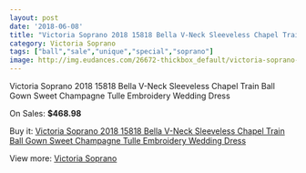 ```yaml
---
layout: post
date: '2018-06-08'
title: "Victoria Soprano 2018 15818 Bella V-Neck Sleeveless Chapel Train Ball Gown Sweet Champagne Tulle Embroidery Wedding Dress"
category: Victoria Soprano
tags: ["ball","sale","unique","special","soprano"]
image: http://img.eudances.com/26672-thickbox_default/victoria-soprano-2018-15818-bella-v-neck-sleeveless-chapel-train-ball-gown-sweet-champagne-tulle-embroidery-wedding-dress.jpg
---
```

Victoria Soprano 2018 15818 Bella V-Neck Sleeveless Chapel Train Ball Gown Sweet Champagne Tulle Embroidery Wedding Dress

On Sales: **$468.98**
<a href="https://www.eudances.com/en/victoria-soprano/8911-victoria-soprano-2018-15818-bella-v-neck-sleeveless-chapel-train-ball-gown-sweet-champagne-tulle-embroidery-wedding-dress.html"><amp-img layout="responsive" width="600" height="600" src="//img.eudances.com/26672-thickbox_default/victoria-soprano-2018-15818-bella-v-neck-sleeveless-chapel-train-ball-gown-sweet-champagne-tulle-embroidery-wedding-dress.jpg" alt="Victoria Soprano 2018 15818 Bella V-Neck Sleeveless Chapel Train Ball Gown Sweet Champagne Tulle Embroidery Wedding Dress 0" /></a>
<a href="https://www.eudances.com/en/victoria-soprano/8911-victoria-soprano-2018-15818-bella-v-neck-sleeveless-chapel-train-ball-gown-sweet-champagne-tulle-embroidery-wedding-dress.html"><amp-img layout="responsive" width="600" height="600" src="//img.eudances.com/26679-thickbox_default/victoria-soprano-2018-15818-bella-v-neck-sleeveless-chapel-train-ball-gown-sweet-champagne-tulle-embroidery-wedding-dress.jpg" alt="Victoria Soprano 2018 15818 Bella V-Neck Sleeveless Chapel Train Ball Gown Sweet Champagne Tulle Embroidery Wedding Dress 1" /></a>
<a href="https://www.eudances.com/en/victoria-soprano/8911-victoria-soprano-2018-15818-bella-v-neck-sleeveless-chapel-train-ball-gown-sweet-champagne-tulle-embroidery-wedding-dress.html"><amp-img layout="responsive" width="600" height="600" src="//img.eudances.com/26678-thickbox_default/victoria-soprano-2018-15818-bella-v-neck-sleeveless-chapel-train-ball-gown-sweet-champagne-tulle-embroidery-wedding-dress.jpg" alt="Victoria Soprano 2018 15818 Bella V-Neck Sleeveless Chapel Train Ball Gown Sweet Champagne Tulle Embroidery Wedding Dress 2" /></a>
<a href="https://www.eudances.com/en/victoria-soprano/8911-victoria-soprano-2018-15818-bella-v-neck-sleeveless-chapel-train-ball-gown-sweet-champagne-tulle-embroidery-wedding-dress.html"><amp-img layout="responsive" width="600" height="600" src="//img.eudances.com/26677-thickbox_default/victoria-soprano-2018-15818-bella-v-neck-sleeveless-chapel-train-ball-gown-sweet-champagne-tulle-embroidery-wedding-dress.jpg" alt="Victoria Soprano 2018 15818 Bella V-Neck Sleeveless Chapel Train Ball Gown Sweet Champagne Tulle Embroidery Wedding Dress 3" /></a>
<a href="https://www.eudances.com/en/victoria-soprano/8911-victoria-soprano-2018-15818-bella-v-neck-sleeveless-chapel-train-ball-gown-sweet-champagne-tulle-embroidery-wedding-dress.html"><amp-img layout="responsive" width="600" height="600" src="//img.eudances.com/26676-thickbox_default/victoria-soprano-2018-15818-bella-v-neck-sleeveless-chapel-train-ball-gown-sweet-champagne-tulle-embroidery-wedding-dress.jpg" alt="Victoria Soprano 2018 15818 Bella V-Neck Sleeveless Chapel Train Ball Gown Sweet Champagne Tulle Embroidery Wedding Dress 4" /></a>
<a href="https://www.eudances.com/en/victoria-soprano/8911-victoria-soprano-2018-15818-bella-v-neck-sleeveless-chapel-train-ball-gown-sweet-champagne-tulle-embroidery-wedding-dress.html"><amp-img layout="responsive" width="600" height="600" src="//img.eudances.com/26675-thickbox_default/victoria-soprano-2018-15818-bella-v-neck-sleeveless-chapel-train-ball-gown-sweet-champagne-tulle-embroidery-wedding-dress.jpg" alt="Victoria Soprano 2018 15818 Bella V-Neck Sleeveless Chapel Train Ball Gown Sweet Champagne Tulle Embroidery Wedding Dress 5" /></a>
<a href="https://www.eudances.com/en/victoria-soprano/8911-victoria-soprano-2018-15818-bella-v-neck-sleeveless-chapel-train-ball-gown-sweet-champagne-tulle-embroidery-wedding-dress.html"><amp-img layout="responsive" width="600" height="600" src="//img.eudances.com/26674-thickbox_default/victoria-soprano-2018-15818-bella-v-neck-sleeveless-chapel-train-ball-gown-sweet-champagne-tulle-embroidery-wedding-dress.jpg" alt="Victoria Soprano 2018 15818 Bella V-Neck Sleeveless Chapel Train Ball Gown Sweet Champagne Tulle Embroidery Wedding Dress 6" /></a>
<a href="https://www.eudances.com/en/victoria-soprano/8911-victoria-soprano-2018-15818-bella-v-neck-sleeveless-chapel-train-ball-gown-sweet-champagne-tulle-embroidery-wedding-dress.html"><amp-img layout="responsive" width="600" height="600" src="//img.eudances.com/26673-thickbox_default/victoria-soprano-2018-15818-bella-v-neck-sleeveless-chapel-train-ball-gown-sweet-champagne-tulle-embroidery-wedding-dress.jpg" alt="Victoria Soprano 2018 15818 Bella V-Neck Sleeveless Chapel Train Ball Gown Sweet Champagne Tulle Embroidery Wedding Dress 7" /></a>

Buy it: [Victoria Soprano 2018 15818 Bella V-Neck Sleeveless Chapel Train Ball Gown Sweet Champagne Tulle Embroidery Wedding Dress](https://www.eudances.com/en/victoria-soprano/8911-victoria-soprano-2018-15818-bella-v-neck-sleeveless-chapel-train-ball-gown-sweet-champagne-tulle-embroidery-wedding-dress.html "Victoria Soprano 2018 15818 Bella V-Neck Sleeveless Chapel Train Ball Gown Sweet Champagne Tulle Embroidery Wedding Dress")

View more: [Victoria Soprano](https://www.eudances.com/en/132-victoria-soprano "Victoria Soprano")